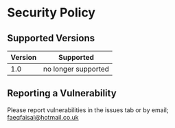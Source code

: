 # Security Policy

## Supported Versions

| Version | Supported           |
| ------- | ------------------- |
| 1.0     | no longer supported |

## Reporting a Vulnerability

Please report vulnerabilities in the issues tab or by email; faeqfaisal@hotmail.co.uk

